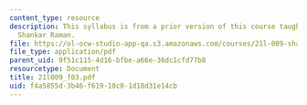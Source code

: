 ```yaml
---
content_type: resource
description: This syllabus is from a prior version of this course taught by Professor
  Shankar Raman.
file: https://ol-ocw-studio-app-qa.s3.amazonaws.com/courses/21l-009-shakespeare-spring-2004/f4a5855d3b46f61910c01d18d31e14cb_21l009_f03.pdf
file_type: application/pdf
parent_uid: 9f51c115-4d16-bfbe-a66e-36dc1cfd77b8
resourcetype: Document
title: 21l009_f03.pdf
uid: f4a5855d-3b46-f619-10c0-1d18d31e14cb
---
```

